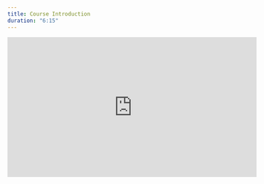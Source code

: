 ```yaml
---
title: Course Introduction
duration: "6:15"
---
```



<iframe width="560" height="315" src="https://www.youtube.com/embed/UPau4M0iRAQ" title="YouTube video player" frameborder="0" allow="accelerometer; autoplay; clipboard-write; encrypted-media; gyroscope; picture-in-picture; web-share" allowfullscreen></iframe>